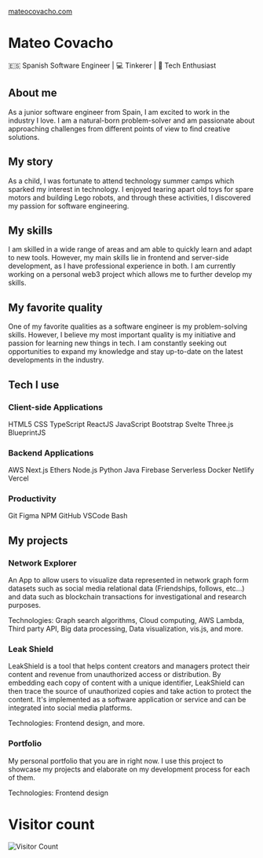[mateocovacho.com](https://mateocovacho.com/)

# Mateo Covacho


🇪🇸 Spanish Software Engineer | 💻 Tinkerer | 🚀 Tech Enthusiast

## About me
As a junior software engineer from Spain, I am excited to work in the industry I love. I am a natural-born problem-solver and am passionate about approaching challenges from different points of view to find creative solutions.

## My story
As a child, I was fortunate to attend technology summer camps which sparked my interest in technology. I enjoyed tearing apart old toys for spare motors and building Lego robots, and through these activities, I discovered my passion for software engineering.

## My skills
I am skilled in a wide range of areas and am able to quickly learn and adapt to new tools. However, my main skills lie in frontend and server-side development, as I have professional experience in both. I am currently working on a personal web3 project which allows me to further develop my skills.

## My favorite quality
One of my favorite qualities as a software engineer is my problem-solving skills. However, I believe my most important quality is my initiative and passion for learning new things in tech. I am constantly seeking out opportunities to expand my knowledge and stay up-to-date on the latest developments in the industry.

## Tech I use
### Client-side Applications
HTML5 CSS TypeScript ReactJS JavaScript Bootstrap Svelte Three.js BlueprintJS

### Backend Applications
AWS Next.js Ethers Node.js Python Java Firebase Serverless Docker Netlify Vercel

### Productivity
Git Figma NPM GitHub VSCode Bash

## My projects

### Network Explorer

An App to allow users to visualize data represented in network graph form datasets such as social media relational data (Friendships, follows, etc...) and data such as blockchain transactions for investigational and research purposes.

Technologies: Graph search algorithms, Cloud computing, AWS Lambda, Third party API, Big data processing, Data visualization, vis.js, and more.


### Leak Shield


LeakShield is a tool that helps content creators and managers protect their content and revenue from unauthorized access or distribution. By embedding each copy of content with a unique identifier, LeakShield can then trace the source of unauthorized copies and take action to protect the content. It's implemented as a software application or service and can be integrated into social media platforms.

Technologies: Frontend design, and more.


### Portfolio

My personal portfolio that you are in right now. I use this project to showcase my projects and elaborate on my development process for each of them.

Technologies: Frontend design



# Visitor count
![Visitor Count](https://profile-counter.glitch.me/mateo-covacho/count.svg)

